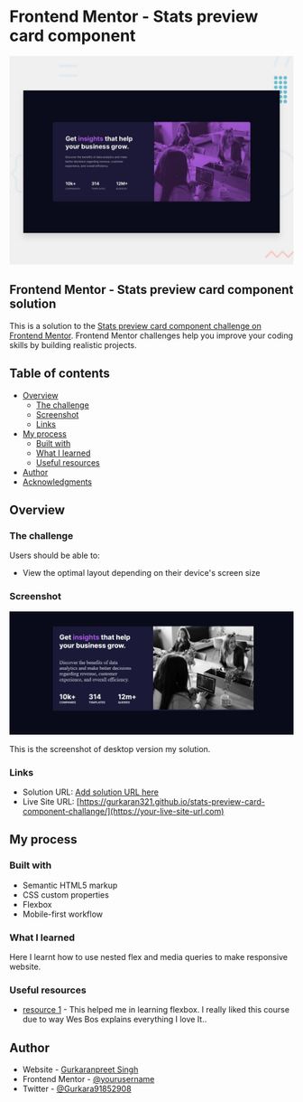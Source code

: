 # Frontend Mentor - Stats preview card component

![Design preview for the Stats preview card component coding challenge](./design/desktop-preview.jpg)

## Frontend Mentor - Stats preview card component solution

This is a solution to the [Stats preview card component challenge on Frontend Mentor](https://www.frontendmentor.io/challenges/stats-preview-card-component-8JqbgoU62). Frontend Mentor challenges help you improve your coding skills by building realistic projects. 

## Table of contents

- [Overview](#overview)
  - [The challenge](#the-challenge)
  - [Screenshot](#screenshot)
  - [Links](#links)
- [My process](#my-process)
  - [Built with](#built-with)
  - [What I learned](#what-i-learned)
  - [Useful resources](#useful-resources)
- [Author](#author)
- [Acknowledgments](#acknowledgments)

## Overview

### The challenge

Users should be able to:

- View the optimal layout depending on their device's screen size

### Screenshot

![](./screenshot.jpg)

This is the screenshot of desktop version my solution.



### Links

- Solution URL: [Add solution URL here](https://your-solution-url.com)
- Live Site URL: [https://gurkaran321.github.io/stats-preview-card-component-challange/](https://your-live-site-url.com)

## My process

### Built with

- Semantic HTML5 markup
- CSS custom properties
- Flexbox
- Mobile-first workflow

### What I learned

Here I learnt how to use nested flex and media queries to make responsive website.

### Useful resources

- [resource 1](https://www.flexbox.io) - This helped me in learning flexbox. I really liked this course due to way Wes Bos explains everything I love It..




## Author

- Website - [Gurkaranpreet Singh](https://twitter.com/Gurkara91852908)
- Frontend Mentor - [@yourusername](https://www.frontendmentor.io/profile/yourusername)
- Twitter - [@Gurkara91852908](https://www.twitter.com/Gurkara91852908)





